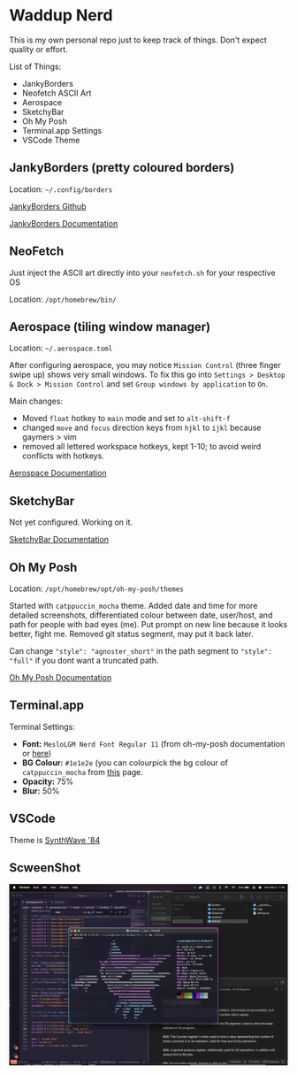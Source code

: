 # Waddup Nerd
This is my own personal repo just to keep track of things. Don't expect quality or effort.

List of Things:
- JankyBorders
- Neofetch ASCII Art
- Aerospace
- SketchyBar
- Oh My Posh
- Terminal.app Settings
- VSCode Theme

## JankyBorders (pretty coloured borders)
Location: `~/.config/borders`

[JankyBorders Github](https://github.com/FelixKratz/JankyBorders?tab=readme-ov-file)

[JankyBorders Documentation](https://github.com/FelixKratz/JankyBorders/wiki/Man-Page)

## NeoFetch
Just inject the ASCII art directly into your `neofetch.sh` for your respective OS

Location: `/opt/homebrew/bin/`

## Aerospace (tiling window manager)
Location: `~/.aerospace.toml`

After configuring aerospace, you may notice `Mission Control` (three finger swipe up) shows very small windows. To fix this go into `Settings > Desktop & Dock > Mission Control` and set `Group windows by application` to `On`.

Main changes:
- Moved `float` hotkey to `main` mode and set to `alt-shift-f`
- changed `move` and `focus` direction keys from `hjkl` to `ijkl` because gaymers > vim
- removed all lettered workspace hotkeys, kept 1-10; to avoid weird conflicts with hotkeys.

[Aerospace Documentation](https://nikitabobko.github.io/AeroSpace/guide#installation)

## SketchyBar

Not yet configured. Working on it.

[SketchyBar Documentation](https://felixkratz.github.io/SketchyBar/setup)

## Oh My Posh
Location: `/opt/homebrew/opt/oh-my-posh/themes`

Started with `catppuccin_mocha` theme. Added date and time for more detailed screenshots, differentiated colour between date, user/host, and path for people with bad eyes (me). Put prompt on new line because it looks better, fight me. Removed git status segment, may put it back later.

Can change `"style": "agnoster_short"` in the path segment to `"style": "full"` if you dont want a truncated path.

[Oh My Posh Documentation](https://ohmyposh.dev/docs)

## Terminal.app

Terminal Settings:
- **Font:** `MesloLGM Nerd Font Regular 11` (from oh-my-posh documentation or [here](https://www.nerdfonts.com/font-downloads))
- **BG Colour:** `#1e1e2e` (you can colourpick the bg colour of `catppuccin_mocha` from [this](https://ohmyposh.dev/docs/themes) page.
- **Opacity:** 75%
- **Blur:** 50%

## VSCode

Theme is [SynthWave '84](https://marketplace.visualstudio.com/items?itemName=RobbOwen.synthwave-vscode)

## ScweenShot

![image](https://github.com/IzzyBoop/dotfiles/blob/main/image.png)
